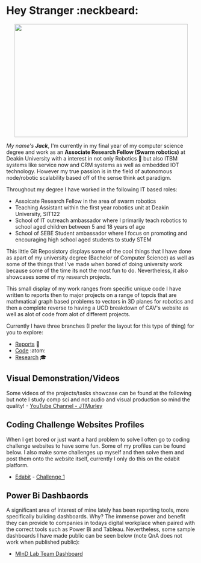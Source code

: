 # Hey Stranger :neckbeard:
<p align="center">
  <img width="460" height="300" src="https://media.giphy.com/media/47EtjlHYFREM5Rznaf/giphy.gif">
</p>

_My name's **Jack**_, I'm currently in my final year of my computer science degree and work as an **Associate Research Fellow (Swarm robotics)** at Deakin University with a interest in not only Robotics :robot: but also ITBM systems like service now and CRM systems as well as embedded IOT technology. However my true passion is in the field of autonomous node/robotic scalability based off of the sense think act paradigm.

Throughout my degree I have worked in the following IT based roles:
- Assoicate Research Fellow in the area of swarm robotics
- Teaching Assistant within the first year robotics unit at Deakin University, SIT122
- School of IT outreach ambassador where I primarily teach robotics to school aged children between 5 and 18 years of age
- School of SEBE Student ambassador where I focus on promoting and encouraging high school aged students to study STEM

This little Git Reposistory displays some of the cool things that I have done as apart of my university degree (Bachelor of Computer Science) as well as some of the things that I've made when bored of doing university work because some of the time its not the most fun to do. Nevertheless, it also showcases some of my research projects.

This small display of my work ranges from specific unique code I have written to reports then to major projects on a range of topcis that are mathmatical graph based problems to vectors in 3D planes for robotics and then a complete reverse to having a UCD breakdown of CAV's website as well as alot of code from alot of different projects.

Currently I have three branches (I prefer the layout for this type of thing) for you to explore:
- [Reports](https://github.com/JTMurley/Showcase/tree/Reports) :book:
- [Code](https://github.com/JTMurley/Showcase/tree/Code) :atom: 
- [Research](https://github.com/JTMurley/Showcase/blob/Research/README.md) :mortar_board:


## Visual Demonstration/Videos
Some videos of the projects/tasks showcase can be found at the following but note I study comp sci and not audio and visual production so mind the quality! - [YouTube Channel - JTMurley](https://www.youtube.com/channel/UCrvA68VZDAWxJ2BbnZW891Q?view_as=subscriber)

## Coding Challenge Websites Profiles
When I get bored or just want a hard problem to solve I often go to coding challenge websites to have some fun. Some of my profiles can be found below. I also make some challenges up myself and then solve them and post them onto the website itself, currently I only do this on the edabit platform.
- [Edabit](https://edabit.com/user/dqTMueDRX74bzpNex) - [Challenge 1](https://edabit.com/challenge/fY5y4WFdha4betoFz)

## Power Bi Dashbaords
A significant area of interest of mine lately has been reporting tools, more specifically building dashboards. Why? The immense power and benefit they can provide to companies in todays digital workplace when paired with the correct tools such as Power Bi and Tableau. Nevertheless, some sample dashboards I have made public can be seen below (note QnA does not work when published public):
- [MInD Lab Team Dashboard](https://app.powerbi.com/view?r=eyJrIjoiNDE0YzYwZDQtMDBjMy00MzcyLWFmYjAtMTcyMzdhYWQ5NTE1IiwidCI6IjcyMmVhMGJlLTNlMWMtNGIxMS1hZDZmLTk0MDFkNjg1NmUyNCJ9)

